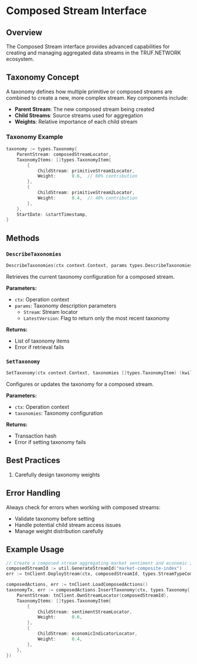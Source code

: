 # Composed Stream Interface

## Overview

The Composed Stream interface provides advanced capabilities for creating and managing aggregated data streams in the TRUF.NETWORK ecosystem.

## Taxonomy Concept

A taxonomy defines how multiple primitive or composed streams are combined to create a new, more complex stream. Key components include:

- **Parent Stream**: The new composed stream being created
- **Child Streams**: Source streams used for aggregation
- **Weights**: Relative importance of each child stream

### Taxonomy Example

```go
taxonomy := types.Taxonomy{
    ParentStream: composedStreamLocator,
    TaxonomyItems: []types.TaxonomyItem{
        {
            ChildStream: primitiveStream1Locator,
            Weight:      0.6,  // 60% contribution
        },
        {
            ChildStream: primitiveStream2Locator,
            Weight:      0.4,  // 40% contribution
        },
    },
    StartDate: &startTimestamp,
}
```

## Methods

### `DescribeTaxonomies`

```go
DescribeTaxonomies(ctx context.Context, params types.DescribeTaxonomiesParams) ([]types.TaxonomyItem, error)
```

Retrieves the current taxonomy configuration for a composed stream.

**Parameters:**
- `ctx`: Operation context
- `params`: Taxonomy description parameters
  - `Stream`: Stream locator
  - `LatestVersion`: Flag to return only the most recent taxonomy

**Returns:**
- List of taxonomy items
- Error if retrieval fails

### `SetTaxonomy`

```go
SetTaxonomy(ctx context.Context, taxonomies []types.TaxonomyItem) (kwiltypes.Hash, error)
```

Configures or updates the taxonomy for a composed stream.

**Parameters:**
- `ctx`: Operation context
- `taxonomies`: Taxonomy configuration

**Returns:**
- Transaction hash
- Error if setting taxonomy fails

## Best Practices

1. Carefully design taxonomy weights

## Error Handling

Always check for errors when working with composed streams:
- Validate taxonomy before setting
- Handle potential child stream access issues
- Manage weight distribution carefully

## Example Usage

```go
// Create a composed stream aggregating market sentiment and economic indicators
composedStreamId := util.GenerateStreamId("market-composite-index")
err := tnClient.DeployStream(ctx, composedStreamId, types.StreamTypeComposed)

composedActions, err := tnClient.LoadComposedActions()
taxonomyTx, err := composedActions.InsertTaxonomy(ctx, types.Taxonomy{
    ParentStream: tnClient.OwnStreamLocator(composedStreamId),
    TaxonomyItems: []types.TaxonomyItem{
        {
            ChildStream: sentimentStreamLocator,
            Weight:      0.6,
        },
        {
            ChildStream: economicIndicatorLocator,
            Weight:      0.4,
        },
    },
})
```